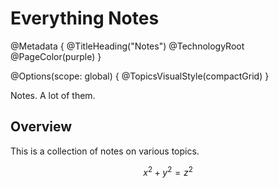 # Everything Notes

@Metadata {
    @TitleHeading("Notes")
    @TechnologyRoot
    @PageColor(purple)
}

@Options(scope: global) {
    @TopicsVisualStyle(compactGrid)
}

Notes. A lot of them.

## Overview

This is a collection of notes on various topics.

```math
x^2 + y^2 = z^2
```